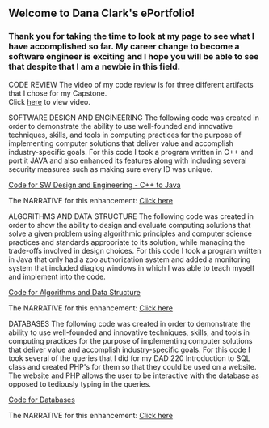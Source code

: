 ## Welcome to Dana Clark's ePortfolio!

### Thank you for taking the time to look at my page to see what I have accomplished so far.  My career change to become a software engineer is exciting and I hope you will be able to see that despite that I am a newbie in this field.

CODE REVIEW
The video of my code review is for three different artifacts that I chose for my Capstone.  
Click <a href="https://drive.google.com/open?id=1yzvojNUK-gEaDZ3ibG5zL8hq_9erCNkQ" target="_blank">here</a> to view video.

SOFTWARE DESIGN AND ENGINEERING
The following code was created in order to demonstrate the ability to use well-founded and innovative techniques, skills, and tools in computing practices for the purpose of implementing computer solutions that deliver value and accomplish industry-specific goals.  For this code I took a program written in C++ and port it JAVA and also enhanced its features along with including several security measures such as making sure every ID was unique. 

<a href="https://github.com/anad0314/ePortfolio/blob/master/C%2B%2BtoJava.zip" target="_blank">Code for SW Design and Engineering - C++ to Java</a>

The NARRATIVE for this enhancement:
<a href="https://github.com/anad0314/ePortfolio/blob/master/Narrative%20Software%20Design%20%26%20Engineering.docx" target="_blank">Click here</a>

ALGORITHMS AND DATA STRUCTURE
The following code was created in order to show the ability to design and evaluate computing solutions that solve a given problem using algorithmic principles and computer science practices and standards appropriate to its solution, while managing the trade-offs involved in design choices.  For this code I took a program written in Java that only had a zoo authorization system and added a monitoring system that included diaglog windows in which I was able to teach myself and implement into the code.

<a href="https://github.com/anad0314/ePortfolio/blob/master/finalprojectit145_for_CS499.zip" target="_blank">Code for Algorithms and Data Structure</a>

The NARRATIVE for this enhancement:
<a href="https://github.com/anad0314/ePortfolio/blob/master/Narrative%20Algorithms%20and%20Data%20Structure.docx" target="_blank">Click here</a>

DATABASES
The following code was created in order to demonstrate the ability to use well-founded and innovative techniques, skills, and tools in computing practices for the purpose of implementing computer solutions that deliver value and accomplish industry-specific goals. For this code I took several of the queries that I did for my DAD 220 Introduction to SQL class and created PHP's for them so that they could be used on a website.  The website and PHP allows the user to be interactive with the database as opposed to tediously typing in the queries.

<a href="https://github.com/anad0314/ePortfolio/blob/master/DatabaseArtifact.zip" target="_blank">Code for Databases</a>

The NARRATIVE for this enhancement:
<a href="https://github.com/anad0314/ePortfolio/blob/master/Databases%20Narrative.docx" target="_blank">Click here</a>
